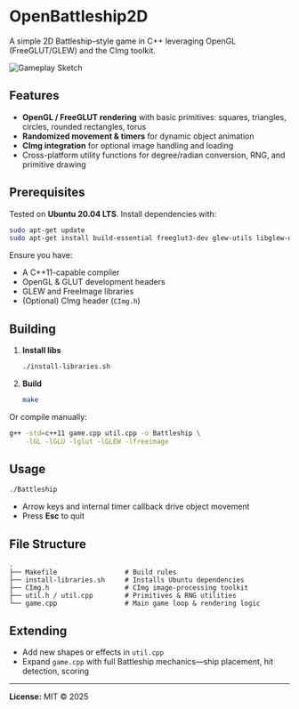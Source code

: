 # OpenBattleship2D

A simple 2D Battleship–style game in C++ leveraging OpenGL (FreeGLUT/GLEW) and the CImg toolkit.

![Gameplay Sketch](screenshot.png)

## Features

* **OpenGL / FreeGLUT rendering** with basic primitives: squares, triangles, circles, rounded rectangles, torus
* **Randomized movement & timers** for dynamic object animation
* **CImg integration** for optional image handling and loading
* Cross-platform utility functions for degree/radian conversion, RNG, and primitive drawing

## Prerequisites

Tested on **Ubuntu 20.04 LTS**. Install dependencies with:

```bash
sudo apt-get update
sudo apt-get install build-essential freeglut3-dev glew-utils libglew-dev libfreeimage-dev
```

Ensure you have:

* A C++11-capable compiler
* OpenGL & GLUT development headers
* GLEW and FreeImage libraries
* (Optional) CImg header (`CImg.h`)

## Building

1. **Install libs**

   ```bash
   ./install-libraries.sh
   ```

2. **Build**

   ```bash
   make
   ```

Or compile manually:

```bash
g++ -std=c++11 game.cpp util.cpp -o Battleship \
    -lGL -lGLU -lglut -lGLEW -lfreeimage
```

## Usage

```bash
./Battleship
```

* Arrow keys and internal timer callback drive object movement
* Press **Esc** to quit

## File Structure

```
.
├── Makefile                 # Build rules
├── install-libraries.sh     # Installs Ubuntu dependencies
├── CImg.h                   # CImg image-processing toolkit
├── util.h / util.cpp        # Primitives & RNG utilities
└── game.cpp                 # Main game loop & rendering logic
```

## Extending

* Add new shapes or effects in `util.cpp`
* Expand `game.cpp` with full Battleship mechanics—ship placement, hit detection, scoring

---

**License:** MIT © 2025
